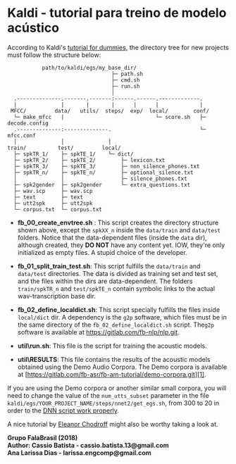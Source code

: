 # Kaldi - tutorial para treino de modelo acústico

According to Kaldi's [tutorial for dummies](http://kaldi-asr.org/doc/kaldi_for_dummies.html),
the directory tree for new projects must follow the structure below:

```
           path/to/kaldi/egs/my_base_dir/
                                 ├─ path.sh
                                 ├─ cmd.sh
                                 ├─ run.sh
                                 │ 
  .--------------.-------.-------:------.------.-------------.
  |              |       |       |      |      |             |
 MFCC/         data/   utils/  steps/  exp/  local/        conf/
  └─ make_mfcc   |                             └─ score.sh   ├─ decode.config
  .--------------:--------------.                            └─ mfcc.conf
  │              │              │
train/          test/         local/
  ├─ spkTR_1/    ├─ spkTE_1/    └─ dict/
  ├─ spkTR_2/    ├─ spkTE_2/        ├─ lexicon.txt
  ├─ spkTR_3/    ├─ spkTE_3/        ├─ non_silence_phones.txt
  ├─ spkTR_n/    ├─ spkTE_n/        ├─ optional_silence.txt
  │              │                  ├─ silence_phones.txt
  ├─ spk2gender  ├─ spk2gender      └─ extra_questions.txt
  ├─ wav.scp     ├─ wav.scp            
  ├─ text        ├─ text               
  ├─ utt2spk     ├─ utt2spk            
  └─ corpus.txt  └─ corpus.txt         
```

* __fb\_00\_create\_envtree.sh__ :
This script creates the directory structure shown above, except the `spkXX_n`
inside the `data/train` and `data/test` folders. Notice that the data-dependent
files (inside the `data` dir), although created, they __DO NOT__ have any
content yet. IOW, they're only initialized as empty files. A stupid choice of
the developer.

* __fb\_01\_split\_train\_test.sh__:
This script fulfills the `data/train` and `data/test` directories. The data is
divided as training set and test set, and the files within the dirs are
data-dependent. The folders `train/spkTR_n` and `test/spkTE_n` contain
symbolic links to the actual wav-transcription base dir.

* __fb\_02\_define\_localdict.sh__:
This script specially fulfills the files inside `local/dict` dir. A dependency
is the `g2p` software, which files must be in the same directory of the `fb_02_define_localdict.sh` script. 
The`g2p` software is available at https://gitlab.com/fb-nlp/nlp.git.

* __util\run.sh__:
This file is the script for training the acoustic models.

* __util\RESULTS__:
This file contains the results of the acoustic models obtained using the Demo Audio Corpora. The Demo corpora is available at [https://gitlab.com/fb-asr/fb-am-tutorial/demo-corpora.git][1].   


If you are using the Demo corpora or another similar small corpora, you will need to change the value of the `num_utts_subset` parameter in the file `kaldi/egs/YOUR_PROJECT_NAME/steps/nnet2/get_egs.sh`, from 300 to 20 in order to the [DNN script work properly][2].   



A nice tutorial by [Eleanor Chodroff](https://www.eleanorchodroff.com/tutorial/kaldi/kaldi-training.html) 
might also be worthy taking a look at.


[1]:https://gitlab.com/fb-asr/fb-am-tutorial/demo-corpora.git
[2]:https://groups.google.com/forum/#!msg/kaldi-help/e2EHVCQGE_Y/0uwBkGm9BQAJ
[3]:https://www.eleanorchodroff.com/tutorial/kaldi/

__Grupo FalaBrasil (2018)__   
__Author: Cassio Batista - cassio.batista.13@gmail.com__   
        __Ana Larissa Dias - larissa.engcomp@gmail.com__

